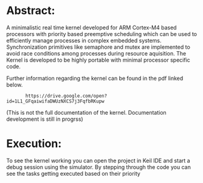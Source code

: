 # Abstract:

A minimalistic real time kernel developed for ARM Cortex-M4 based
processors with priority based preemptive scheduling which can be used to efficiently manage
processes in complex embedded systems. Synchronization primitives like semaphore and mutex are implemented to avoid race conditions among processes during resource aquisition.
The Kernel is developed to be highly portable with minimal processor specific code.

Further information regarding the kernel can be found in the pdf linked below.
           
           https://drive.google.com/open?id=1L1_GFqaiwifaDWUzNXCS7j3FqfbRKupw
           
 (This is not the full documentation of the kernel. Documentation development is still in progrss)          

# Execution:

To see the kernel working you can open the project in Keil IDE and start a debug session using the simulator. By stepping through the code you can see the tasks getting executed based on their priority
